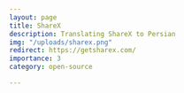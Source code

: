 ```yaml
---
layout: page
title: ShareX
description: Translating ShareX to Persian
img: "/uploads/sharex.png"
redirect: https://getsharex.com/
importance: 3
category: open-source

---
```


